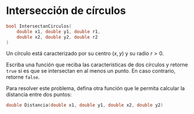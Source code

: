 # Intersección de círculos

```cpp
bool IntersectanCirculos(
    double x1, double y1, double r1,
    double x2, double y2, double r2
)
```

Un círculo está caracterizado por su centro
$(x, y)$ y su radio $r > 0$.

Escriba una función que reciba las características
de dos círculos y retorne `true`
si es que se intersectan en al menos un punto.
En caso contrario, retorne `false`.

Para resolver este problema,
defina otra función que le permita
calcular la distancia entre dos puntos:

```cpp
double Distancia(double x1, double y1, double x2, double y2)
```